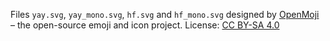 Files `yay.svg`, `yay_mono.svg`, `hf.svg` and `hf_mono.svg` designed by [OpenMoji](https://openmoji.org/) – the open-source emoji and icon project. License: [CC BY-SA 4.0](https://creativecommons.org/licenses/by-sa/4.0/#)
